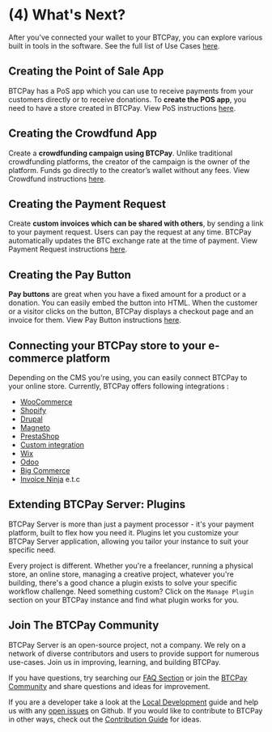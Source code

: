 # (4) What's Next?

After you've connected your wallet to your BTCPay, you can explore various built in tools in the software. See the full list of Use Cases [here](./UseCase.md).

## Creating the Point of Sale App

BTCPay has a PoS app which you can use to receive payments from your customers directly or to receive donations. To **create the POS app**, you need to have a store created in BTCPay. View PoS instructions [here](./Apps.md#point-of-sale-app).

## Creating the Crowdfund App

Create a **crowdfunding campaign using BTCPay**. Unlike traditional crowdfunding platforms, the creator of the campaign is the owner of the platform. Funds go directly to the creator’s wallet without any fees. View Crowdfund instructions [here](./Apps.md#crowdfunding-app).

## Creating the Payment Request

Create **custom invoices which can be shared with others**, by sending a link to your payment request. Users can pay the request at any time. BTCPay automatically updates the BTC exchange rate at the time of payment. View Payment Request instructions [here](./PaymentRequests.md).

## Creating the Pay Button

**Pay buttons** are great when you have a fixed amount for a product or a donation. You can easily embed the button into HTML. When the customer or a visitor clicks on the button, BTCPay displays a checkout page and an invoice for them. View Pay Button instructions [here](./Apps.md#payment-button).

## Connecting your BTCPay store to your e-commerce platform

Depending on the CMS you're using, you can easily connect BTCPay to your online store. Currently, BTCPay offers following integrations :

- [WooCommerce](./WooCommerce.md)
- [Shopify](./Shopify.md)
- [Drupal](./Drupal.md)
- [Magneto](./Magento.md)
- [PrestaShop](./PrestaShop.md)
- [Custom integration](./CustomIntegration.md)
- [Wix](./Wix.md)
- [Odoo](./Odoo.md)
- [Big Commerce](./BigCommerce.md)
- [Invoice Ninja](./InvoiceNinja.md)
e.t.c

## Extending BTCPay Server: Plugins

BTCPay Server is more than just a payment processor - it's your payment platform, built to flex how you need it. Plugins let you customize your BTCPay Server application, allowing you tailor your instance to suit your specific need.

Every project is different. Whether you're a freelancer, running a physical store, an online store, managing a creative project, whatever you're building, there's a good chance a plugin exists to solve your specific workflow challenge. Need something custom? Click on the `Manage Plugin` section on your BTCPay instance and find what plugin works for you. 


## Join The BTCPay Community

BTCPay Server is an open-source project, not a company. We rely on a network of diverse contributors and users to provide support for numerous use-cases. Join us in improving, learning, and building BTCPay.

If you have questions, try searching our [FAQ Section](./FAQ/readme.md) or join the [BTCPay Community](./Community.md) and share questions and ideas for improvement.

If you are a developer take a look at the [Local Development](../Development/LocalDevelopment.md) guide and help us with any [open issues](https://github.com/btcpayserver/btcpayserver/issues) on Github. If you would like to contribute to BTCPay in other ways, check out the [Contribution Guide](./Contribute.md) for ideas.
